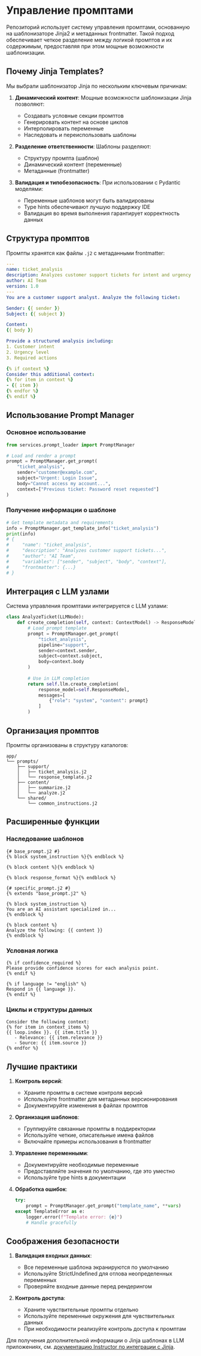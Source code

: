 # Управление промптами

Репозиторий использует систему управления промптами, основанную на шаблонизаторе Jinja2 и метаданных frontmatter. Такой подход обеспечивает четкое разделение между логикой промптов и их содержимым, предоставляя при этом мощные возможности шаблонизации.

## Почему Jinja Templates?

Мы выбрали шаблонизатор Jinja по нескольким ключевым причинам:

1. **Динамический контент**: Мощные возможности шаблонизации Jinja позволяют:
   - Создавать условные секции промптов
   - Генерировать контент на основе циклов
   - Интерполировать переменные
   - Наследовать и переиспользовать шаблоны

2. **Разделение ответственности**: Шаблоны разделяют:
   - Структуру промпта (шаблон)
   - Динамический контент (переменные)
   - Метаданные (frontmatter)

3. **Валидация и типобезопасность**: При использовании с Pydantic моделями:
   - Переменные шаблонов могут быть валидированы
   - Type hints обеспечивают лучшую поддержку IDE
   - Валидация во время выполнения гарантирует корректность данных

## Структура промптов

Промпты хранятся как файлы `.j2` с метаданными frontmatter:

```yaml
---
name: ticket_analysis
description: Analyzes customer support tickets for intent and urgency
author: AI Team
version: 1.0
---
You are a customer support analyst. Analyze the following ticket:

Sender: {{ sender }}
Subject: {{ subject }}

Content:
{{ body }}

Provide a structured analysis including:
1. Customer intent
2. Urgency level
3. Required actions

{% if context %}
Consider this additional context:
{% for item in context %}
- {{ item }}
{% endfor %}
{% endif %}
```

## Использование Prompt Manager

### Основное использование

```python
from services.prompt_loader import PromptManager

# Load and render a prompt
prompt = PromptManager.get_prompt(
    "ticket_analysis",
    sender="customer@example.com",
    subject="Urgent: Login Issue",
    body="Cannot access my account...",
    context=["Previous ticket: Password reset requested"]
)
```

### Получение информации о шаблоне

```python
# Get template metadata and requirements
info = PromptManager.get_template_info("ticket_analysis")
print(info)
# {
#     "name": "ticket_analysis",
#     "description": "Analyzes customer support tickets...",
#     "author": "AI Team",
#     "variables": ["sender", "subject", "body", "context"],
#     "frontmatter": {...}
# }
```

## Интеграция с LLM узлами

Система управления промптами интегрируется с LLM узлами:

```python
class AnalyzeTicket(LLMNode):
    def create_completion(self, context: ContextModel) -> ResponseModel:
        # Load prompt template
        prompt = PromptManager.get_prompt(
            "ticket_analysis",
            pipeline="support",
            sender=context.sender,
            subject=context.subject,
            body=context.body
        )
        
        # Use in LLM completion
        return self.llm.create_completion(
            response_model=self.ResponseModel,
            messages=[
                {"role": "system", "content": prompt}
            ]
        )
```

## Организация промптов

Промпты организованы в структуру каталогов:

```
app/
└── prompts/
    ├── support/
    │   ├── ticket_analysis.j2
    │   └── response_template.j2
    ├── content/
    │   ├── summarize.j2
    │   └── analyze.j2
    └── shared/
        └── common_instructions.j2
```

## Расширенные функции

### Наследование шаблонов

```jinja
{# base_prompt.j2 #}
{% block system_instruction %}{% endblock %}

{% block content %}{% endblock %}

{% block response_format %}{% endblock %}

{# specific_prompt.j2 #}
{% extends "base_prompt.j2" %}

{% block system_instruction %}
You are an AI assistant specialized in...
{% endblock %}

{% block content %}
Analyze the following: {{ content }}
{% endblock %}
```

### Условная логика

```jinja
{% if confidence_required %}
Please provide confidence scores for each analysis point.
{% endif %}

{% if language != "english" %}
Respond in {{ language }}.
{% endif %}
```

### Циклы и структуры данных

```jinja
Consider the following context:
{% for item in context_items %}
{{ loop.index }}. {{ item.title }}
   - Relevance: {{ item.relevance }}
   - Source: {{ item.source }}
{% endfor %}
```
## Лучшие практики

1. **Контроль версий**:
   - Храните промпты в системе контроля версий
   - Используйте frontmatter для метаданных версионирования
   - Документируйте изменения в файлах промптов

2. **Организация шаблонов**:
   - Группируйте связанные промпты в поддиректории
   - Используйте четкие, описательные имена файлов
   - Включайте примеры использования в frontmatter

3. **Управление переменными**:
   - Документируйте необходимые переменные
   - Предоставляйте значения по умолчанию, где это уместно
   - Используйте type hints в документации

4. **Обработка ошибок**:
   ```python
   try:
       prompt = PromptManager.get_prompt("template_name", **vars)
   except TemplateError as e:
       logger.error(f"Template error: {e}")
       # Handle gracefully
   ```
## Соображения безопасности

1. **Валидация входных данных**:
   - Все переменные шаблона экранируются по умолчанию
   - Используйте StrictUndefined для отлова неопределенных переменных
   - Проверяйте входные данные перед рендерингом

2. **Контроль доступа**:
   - Храните чувствительные промпты отдельно
   - Используйте переменные окружения для чувствительных данных
   - При необходимости реализуйте контроль доступа к промптам

Для получения дополнительной информации о Jinja шаблонах в LLM приложениях, см. [документацию Instructor по интеграции с Jinja](https://python.useinstructor.com/blog/2024/09/19/instructor-proposal-integrating-jinja-templating/).